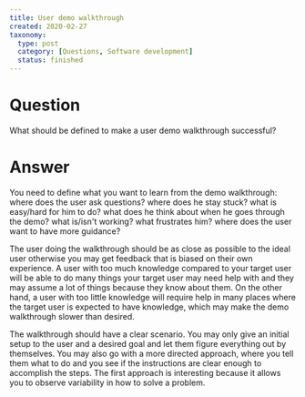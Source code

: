 ```yaml
---
title: User demo walkthrough
created: 2020-02-27
taxonomy:
  type: post
  category: [Questions, Software development]
  status: finished
---
```


# Question
What should be defined to make a user demo walkthrough successful?

# Answer
You need to define what you want to learn from the demo walkthrough: where does the user ask questions? where does he stay stuck? what is easy/hard for him to do? what does he think about when he goes through the demo? what is/isn't working? what frustrates him? where does the user want to have more guidance?

The user doing the walkthrough should be as close as possible to the ideal user otherwise you may get feedback that is biased on their own experience. A user with too much knowledge compared to your target user will be able to do many things your target user may need help with and they may assume a lot of things because they know about them. On the other hand, a user with too little knowledge will require help in many places where the target user is expected to have knowledge, which may make the demo walkthrough slower than desired.

The walkthrough should have a clear scenario. You may only give an initial setup to the user and a desired goal and let them figure everything out by themselves. You may also go with a more directed approach, where you tell them what to do and you see if the instructions are clear enough to accomplish the steps. The first approach is interesting because it allows you to observe variability in how to solve a problem.
